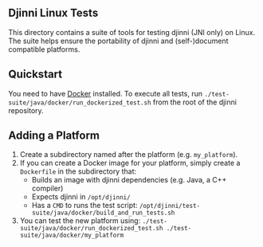 Djinni Linux Tests
------------------

This directory contains a suite of tools for testing djinni (JNI only)
on Linux.  The suite helps ensure the portability of djinni and 
(self-)document compatible platforms.

Quickstart
----------

You need to have [Docker](https://docker.com) installed.  To execute all
tests, run `./test-suite/java/docker/run_dockerized_test.sh` from the root of the
djinni repository.

Adding a Platform
-----------------

 1. Create a subdirectory named after the platform (e.g. `my_platform`).
 2. If you can create a Docker image for your platform,
    simply create a `Dockerfile` in the subdirectory that:
    * Builds an image with djinni dependencies (e.g. Java, a C++ compiler)
    * Expects djinni in `/opt/djinni/`
    * Has a `CMD` to runs the test script:
	    `/opt/djinni/test-suite/java/docker/build_and_run_tests.sh`
 3. You can test the new platform using:
     `./test-suite/java/docker/run_dockerized_test.sh ./test-suite/java/docker/my_platform`

